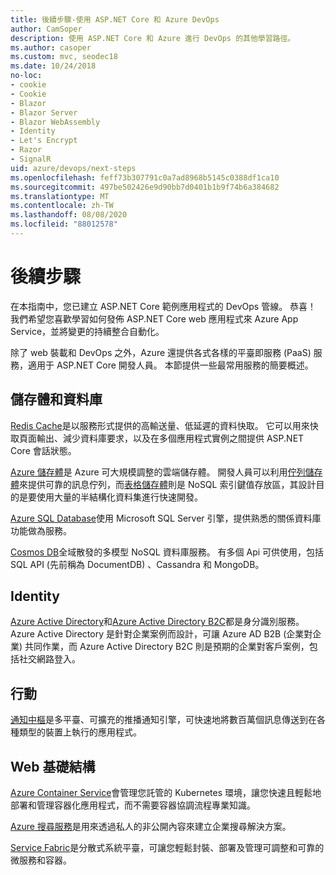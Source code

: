```yaml
---
title: 後續步驟-使用 ASP.NET Core 和 Azure DevOps
author: CamSoper
description: 使用 ASP.NET Core 和 Azure 進行 DevOps 的其他學習路徑。
ms.author: casoper
ms.custom: mvc, seodec18
ms.date: 10/24/2018
no-loc:
- cookie
- Cookie
- Blazor
- Blazor Server
- Blazor WebAssembly
- Identity
- Let's Encrypt
- Razor
- SignalR
uid: azure/devops/next-steps
ms.openlocfilehash: feff73b307791c0a7ad8968b5145c0388df1ca10
ms.sourcegitcommit: 497be502426e9d90bb7d0401b1b9f74b6a384682
ms.translationtype: MT
ms.contentlocale: zh-TW
ms.lasthandoff: 08/08/2020
ms.locfileid: "88012578"
---
```

# <a name="next-steps"></a>後續步驟

在本指南中，您已建立 ASP.NET Core 範例應用程式的 DevOps 管線。 恭喜！ 我們希望您喜歡學習如何發佈 ASP.NET Core web 應用程式來 Azure App Service，並將變更的持續整合自動化。

除了 web 裝載和 DevOps 之外，Azure 還提供各式各樣的平臺即服務 (PaaS) 服務，適用于 ASP.NET Core 開發人員。 本節提供一些最常用服務的簡要概述。

## <a name="storage-and-databases"></a>儲存體和資料庫

[Redis Cache](/azure/redis-cache/)是以服務形式提供的高輸送量、低延遲的資料快取。 它可以用來快取頁面輸出、減少資料庫要求，以及在多個應用程式實例之間提供 ASP.NET Core 會話狀態。

[Azure 儲存體](/azure/storage/)是 Azure 可大規模調整的雲端儲存體。 開發人員可以利用[佇列儲存體](/azure/storage/queues/storage-queues-introduction)來提供可靠的訊息佇列，而[表格儲存體](/azure/storage/tables/table-storage-overview)則是 NoSQL 索引鍵值存放區，其設計目的是要使用大量的半結構化資料集進行快速開發。

[Azure SQL Database](/azure/sql-database/)使用 Microsoft SQL Server 引擎，提供熟悉的關係資料庫功能做為服務。

[Cosmos DB](/azure/cosmos-db/)全域散發的多模型 NoSQL 資料庫服務。 有多個 Api 可供使用，包括 SQL API (先前稱為 DocumentDB) 、Cassandra 和 MongoDB。

## Identity

[Azure Active Directory](/azure/active-directory/)和[Azure Active Directory B2C](/azure/active-directory-b2c/)都是身分識別服務。 Azure Active Directory 是針對企業案例而設計，可讓 Azure AD B2B (企業對企業) 共同作業，而 Azure Active Directory B2C 則是預期的企業對客戶案例，包括社交網路登入。

## <a name="mobile"></a>行動

[通知中樞](/azure/notification-hubs/)是多平臺、可擴充的推播通知引擎，可快速地將數百萬個訊息傳送到在各種類型的裝置上執行的應用程式。

## <a name="web-infrastructure"></a>Web 基礎結構

[Azure Container Service](/azure/aks/)會管理您託管的 Kubernetes 環境，讓您快速且輕鬆地部署和管理容器化應用程式，而不需要容器協調流程專業知識。

[Azure 搜尋服務](/azure/search/)是用來透過私人的非公開內容來建立企業搜尋解決方案。

[Service Fabric](/azure/service-fabric/)是分散式系統平臺，可讓您輕鬆封裝、部署及管理可調整和可靠的微服務和容器。
